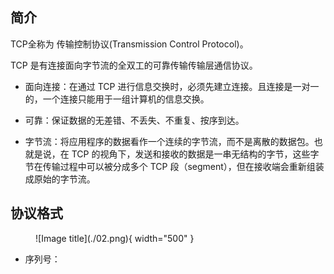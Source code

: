 

## **简介**

TCP全称为 传输控制协议(Transmission Control Protocol)。

TCP 是有连接面向字节流的全双工的可靠传输传输层通信协议。

- 面向连接：在通过 TCP 进行信息交换时，必须先建立连接。且连接是一对一的，一个连接只能用于一组计算机的信息交换。

- 可靠：保证数据的无差错、不丢失、不重复、按序到达。

- 字节流：将应用程序的数据看作一个连续的字节流，而不是离散的数据包。也就是说，在 TCP 的视角下，发送和接收的数据是一串无结构的字节，这些字节在传输过程中可以被分成多个 TCP 段（segment），但在接收端会重新组装成原始的字节流。


## **协议格式**

<figure markdown="span">
  ![Image title](./02.png){ width="500" }
</figure>


- 序列号：
